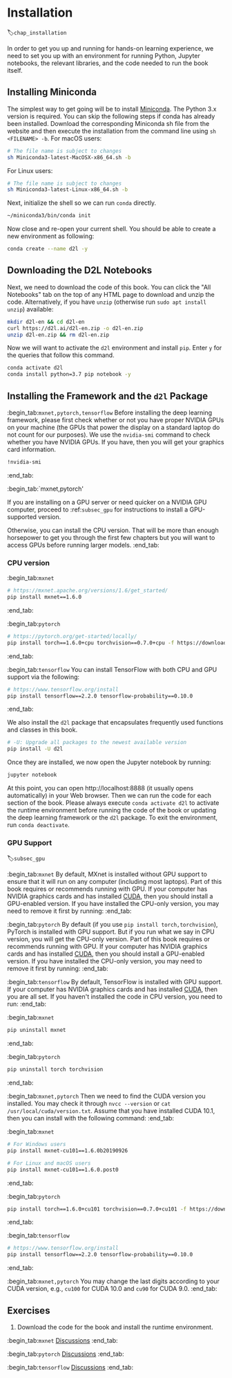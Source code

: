 # Installation
:label:`chap_installation`

In order to get you up and running for hands-on learning experience,
we need to set you up with an environment for running Python,
Jupyter notebooks, the relevant libraries,
and the code needed to run the book itself.

## Installing Miniconda

The simplest way to get going will be to install
[Miniconda](https://conda.io/en/latest/miniconda.html). The Python 3.x version
is required. You can skip the following steps if conda has already been installed.
Download the corresponding Miniconda sh file from the website
and then execute the installation from the command line
using `sh <FILENAME> -b`. For macOS users:

```bash
# The file name is subject to changes
sh Miniconda3-latest-MacOSX-x86_64.sh -b
```


For Linux users:

```bash
# The file name is subject to changes
sh Miniconda3-latest-Linux-x86_64.sh -b
```


Next, initialize the shell so we can run `conda` directly.

```bash
~/miniconda3/bin/conda init
```


Now close and re-open your current shell. You should be able to create a new
environment as following:

```bash
conda create --name d2l -y
```


## Downloading the D2L Notebooks

Next, we need to download the code of this book. You can click the "All
Notebooks" tab on the top of any HTML page to download and unzip the code.
Alternatively, if you have `unzip` (otherwise run `sudo apt install unzip`) available:

```bash
mkdir d2l-en && cd d2l-en
curl https://d2l.ai/d2l-en.zip -o d2l-en.zip
unzip d2l-en.zip && rm d2l-en.zip
```


Now we will want to activate the `d2l` environment and install `pip`.
Enter `y` for the queries that follow this command.

```bash
conda activate d2l
conda install python=3.7 pip notebook -y
```


## Installing the Framework and the `d2l` Package

:begin_tab:`mxnet,pytorch,tensorflow`
Before installing the deep learning framework, please first check
whether or not you have proper NVIDIA GPUs on your machine
(the GPUs that power the display on a standard laptop
do not count for our purposes). We use the `nvidia-smi` command to
check whether you have NVIDIA GPUs. If you have, then you will get 
your graphics card information.

```bash
!nvidia-smi
```
:end_tab:

:begin_tab:`mxnet,pytorch'

If you are installing on a GPU server or need quicker on a NVIDIA GPU computer,
proceed to :ref:`subsec_gpu` for instructions
to install a GPU-supported version.

Otherwise, you can install the CPU version.
That will be more than enough horsepower to get you
through the first few chapters but you will want
to access GPUs before running larger models.
:end_tab:

### CPU version

:begin_tab:`mxnet`

```bash
# https://mxnet.apache.org/versions/1.6/get_started/
pip install mxnet==1.6.0
```


:end_tab:

:begin_tab:`pytorch`

```bash
# https://pytorch.org/get-started/locally/
pip install torch==1.6.0+cpu torchvision==0.7.0+cpu -f https://download.pytorch.org/whl/torch_stable.html
```


:end_tab:

:begin_tab:`tensorflow`
You can install TensorFlow with both CPU and GPU support via the following:

```bash
# https://www.tensorflow.org/install
pip install tensorflow==2.2.0 tensorflow-probability==0.10.0
```


:end_tab:


We also install the `d2l` package that encapsulates frequently used
functions and classes in this book.

```bash
# -U: Upgrade all packages to the newest available version
pip install -U d2l
```


Once they are installed, we now open the Jupyter notebook by running:

```bash
jupyter notebook
```


At this point, you can open http://localhost:8888 (it usually opens automatically) in your Web browser. Then we can run the code for each section of the book.
Please always execute `conda activate d2l` to activate the runtime environment
before running the code of the book or updating the deep learning framework or the `d2l` package.
To exit the environment, run `conda deactivate`.


### GPU Support
:label:`subsec_gpu`

:begin_tab:`mxnet`
By default, MXnet is installed without GPU support
to ensure that it will run on any computer (including most laptops).
Part of this book requires or recommends running with GPU.
If your computer has NVIDIA graphics cards and has installed [CUDA](https://developer.nvidia.com/cuda-downloads),
then you should install a GPU-enabled version.
If you have installed the CPU-only version,
you may need to remove it first by running:
:end_tab:

:begin_tab:`pytorch`
By default (if you use `pip install torch,torchvision`), PyTorch is installed with GPU support.
But if you run what we say in CPU version, you will get the CPU-only version.
Part of this book requires or recommends running with GPU.
If your computer has NVIDIA graphics cards and has installed [CUDA](https://developer.nvidia.com/cuda-downloads),
then you should install a GPU-enabled version.
If you have installed the CPU-only version,
you may need to remove it first by running:
:end_tab:

:begin_tab:`tensorflow`
By default, TensorFlow is installed with GPU support.
If your computer has NVIDIA graphics cards and has installed [CUDA](https://developer.nvidia.com/cuda-downloads),
then you are all set.
If you haven't installed the code in CPU version,
you need to run:
:end_tab:

:begin_tab:`mxnet`

```bash
pip uninstall mxnet
```


:end_tab:

:begin_tab:`pytorch`

```bash
pip uninstall torch torchvision
```


:end_tab:

:begin_tab:`mxnet,pytorch`
Then we need to find the CUDA version you installed.
You may check it through `nvcc --version` or `cat /usr/local/cuda/version.txt`.
Assume that you have installed CUDA 10.1,
then you can install with the following command:
:end_tab:

:begin_tab:`mxnet`
```bash
# For Windows users
pip install mxnet-cu101==1.6.0b20190926

# For Linux and macOS users
pip install mxnet-cu101==1.6.0.post0
```
:end_tab:

:begin_tab:`pytorch`
```bash
pip install torch==1.6.0+cu101 torchvision==0.7.0+cu101 -f https://download.pytorch.org/whl/torch_stable.html
```
:end_tab:

:begin_tab:`tensorflow`
```bash
# https://www.tensorflow.org/install
pip install tensorflow==2.2.0 tensorflow-probability==0.10.0
```
:end_tab:

:begin_tab:`mxnet,pytorch`
You may change the last digits according to your CUDA version, e.g., `cu100` for
CUDA 10.0 and `cu90` for CUDA 9.0.
:end_tab:

## Exercises

1. Download the code for the book and install the runtime environment.

:begin_tab:`mxnet`
[Discussions](https://discuss.d2l.ai/t/23)
:end_tab:

:begin_tab:`pytorch`
[Discussions](https://discuss.d2l.ai/t/24)
:end_tab:

:begin_tab:`tensorflow`
[Discussions](https://discuss.d2l.ai/t/436)
:end_tab:
